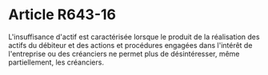 # Article R643-16

L'insuffisance d'actif est caractérisée lorsque le produit de la réalisation des actifs du débiteur et des actions et procédures engagées dans l'intérêt de l'entreprise ou des créanciers ne permet plus de désintéresser, même partiellement, les créanciers.